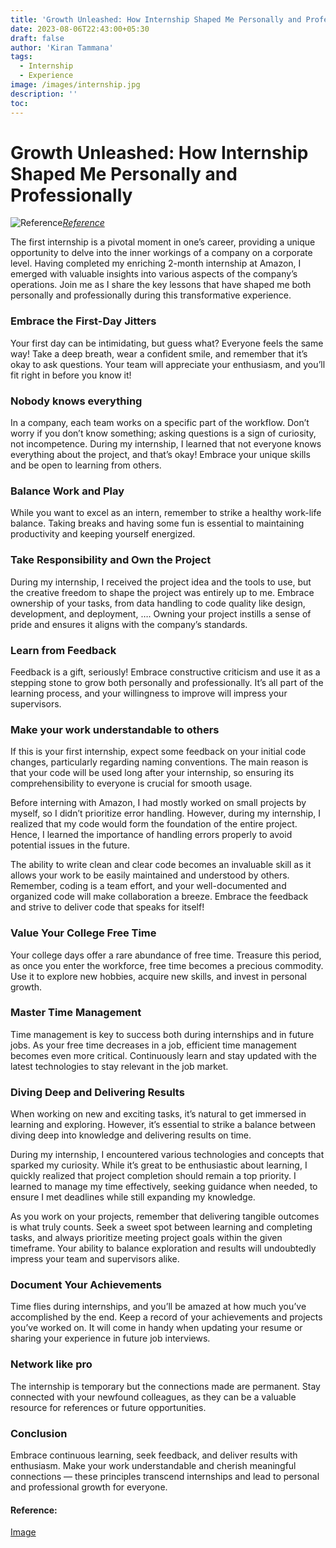 ```yaml
---
title: 'Growth Unleashed: How Internship Shaped Me Personally and Professionally'
date: 2023-08-06T22:43:00+05:30
draft: false
author: 'Kiran Tammana'
tags:
  - Internship
  - Experience
image: /images/internship.jpg
description: ''
toc:
---
```


# Growth Unleashed: How Internship Shaped Me Personally and Professionally

![Reference](https://miro.medium.com/v2/resize:fit:720/format:webp/1*lqTs_WjIjCRB_ZA8MOlHnQ.jpeg)_[Reference](https://economictimes.indiatimes.com/jobs/fresher/emerging-specialisations-for-careers-in-corporate-law/articleshow/102444003.cms)_

The first internship is a pivotal moment in one’s career, providing a unique opportunity to delve into the inner workings of a company on a corporate level. Having completed my enriching 2-month internship at Amazon, I emerged with valuable insights into various aspects of the company’s operations. Join me as I share the key lessons that have shaped me both personally and professionally during this transformative experience.

### Embrace the First-Day Jitters

Your first day can be intimidating, but guess what? Everyone feels the same way! Take a deep breath, wear a confident smile, and remember that it’s okay to ask questions. Your team will appreciate your enthusiasm, and you’ll fit right in before you know it!

### Nobody knows everything

In a company, each team works on a specific part of the workflow. Don’t worry if you don’t know something; asking questions is a sign of curiosity, not incompetence. During my internship, I learned that not everyone knows everything about the project, and that’s okay! Embrace your unique skills and be open to learning from others.

### Balance Work and Play

While you want to excel as an intern, remember to strike a healthy work-life balance. Taking breaks and having some fun is essential to maintaining productivity and keeping yourself energized.

### Take Responsibility and Own the Project

During my internship, I received the project idea and the tools to use, but the creative freedom to shape the project was entirely up to me. Embrace ownership of your tasks, from data handling to code quality like design, development, and deployment, …. Owning your project instills a sense of pride and ensures it aligns with the company’s standards.

### Learn from Feedback

Feedback is a gift, seriously! Embrace constructive criticism and use it as a stepping stone to grow both personally and professionally. It’s all part of the learning process, and your willingness to improve will impress your supervisors.

### Make your work understandable to others

If this is your first internship, expect some feedback on your initial code changes, particularly regarding naming conventions. The main reason is that your code will be used long after your internship, so ensuring its comprehensibility to everyone is crucial for smooth usage.

Before interning with Amazon, I had mostly worked on small projects by myself, so I didn’t prioritize error handling. However, during my internship, I realized that my code would form the foundation of the entire project. Hence, I learned the importance of handling errors properly to avoid potential issues in the future.

The ability to write clean and clear code becomes an invaluable skill as it allows your work to be easily maintained and understood by others. Remember, coding is a team effort, and your well-documented and organized code will make collaboration a breeze. Embrace the feedback and strive to deliver code that speaks for itself!

### Value Your College Free Time

Your college days offer a rare abundance of free time. Treasure this period, as once you enter the workforce, free time becomes a precious commodity. Use it to explore new hobbies, acquire new skills, and invest in personal growth.

### Master Time Management

Time management is key to success both during internships and in future jobs. As your free time decreases in a job, efficient time management becomes even more critical. Continuously learn and stay updated with the latest technologies to stay relevant in the job market.

### Diving Deep and Delivering Results

When working on new and exciting tasks, it’s natural to get immersed in learning and exploring. However, it’s essential to strike a balance between diving deep into knowledge and delivering results on time.

During my internship, I encountered various technologies and concepts that sparked my curiosity. While it’s great to be enthusiastic about learning, I quickly realized that project completion should remain a top priority. I learned to manage my time effectively, seeking guidance when needed, to ensure I met deadlines while still expanding my knowledge.

As you work on your projects, remember that delivering tangible outcomes is what truly counts. Seek a sweet spot between learning and completing tasks, and always prioritize meeting project goals within the given timeframe. Your ability to balance exploration and results will undoubtedly impress your team and supervisors alike.

### Document Your Achievements

Time flies during internships, and you’ll be amazed at how much you’ve accomplished by the end. Keep a record of your achievements and projects you’ve worked on. It will come in handy when updating your resume or sharing your experience in future job interviews.

### Network like pro

The internship is temporary but the connections made are permanent. Stay connected with your newfound colleagues, as they can be a valuable resource for references or future opportunities.

### Conclusion

Embrace continuous learning, seek feedback, and deliver results with enthusiasm. Make your work understandable and cherish meaningful connections — these principles transcend internships and lead to personal and professional growth for everyone.

#### Reference:

[Image](https://economictimes.indiatimes.com/jobs/fresher/emerging-specialisations-for-careers-in-corporate-law/articleshow/102444003.cms)
